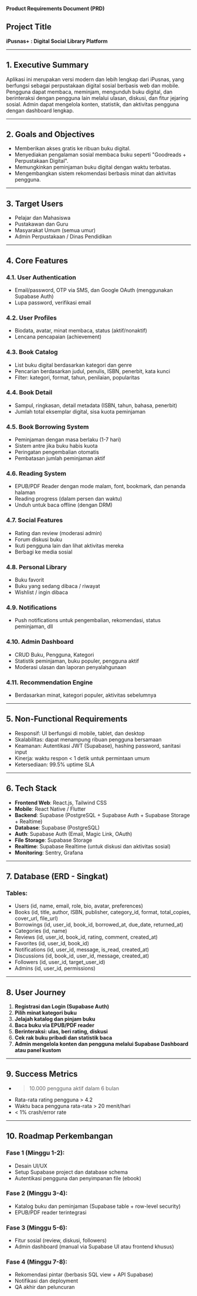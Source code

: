 **Product Requirements Document (PRD)**

## Project Title

**iPusnas+ : Digital Social Library Platform**

---

## 1. Executive Summary

Aplikasi ini merupakan versi modern dan lebih lengkap dari iPusnas, yang berfungsi sebagai perpustakaan digital sosial berbasis web dan mobile. Pengguna dapat membaca, meminjam, mengunduh buku digital, dan berinteraksi dengan pengguna lain melalui ulasan, diskusi, dan fitur jejaring sosial. Admin dapat mengelola konten, statistik, dan aktivitas pengguna dengan dashboard lengkap.

---

## 2. Goals and Objectives

* Memberikan akses gratis ke ribuan buku digital.
* Menyediakan pengalaman sosial membaca buku seperti "Goodreads + Perpustakaan Digital".
* Memungkinkan peminjaman buku digital dengan waktu terbatas.
* Mengembangkan sistem rekomendasi berbasis minat dan aktivitas pengguna.

---

## 3. Target Users

* Pelajar dan Mahasiswa
* Pustakawan dan Guru
* Masyarakat Umum (semua umur)
* Admin Perpustakaan / Dinas Pendidikan

---

## 4. Core Features

### 4.1. User Authentication

* Email/password, OTP via SMS, dan Google OAuth (menggunakan Supabase Auth)
* Lupa password, verifikasi email

### 4.2. User Profiles

* Biodata, avatar, minat membaca, status (aktif/nonaktif)
* Lencana pencapaian (achievement)

### 4.3. Book Catalog

* List buku digital berdasarkan kategori dan genre
* Pencarian berdasarkan judul, penulis, ISBN, penerbit, kata kunci
* Filter: kategori, format, tahun, penilaian, popularitas

### 4.4. Book Detail

* Sampul, ringkasan, detail metadata (ISBN, tahun, bahasa, penerbit)
* Jumlah total eksemplar digital, sisa kuota peminjaman

### 4.5. Book Borrowing System

* Peminjaman dengan masa berlaku (1-7 hari)
* Sistem antre jika buku habis kuota
* Peringatan pengembalian otomatis
* Pembatasan jumlah peminjaman aktif

### 4.6. Reading System

* EPUB/PDF Reader dengan mode malam, font, bookmark, dan penanda halaman
* Reading progress (dalam persen dan waktu)
* Unduh untuk baca offline (dengan DRM)

### 4.7. Social Features

* Rating dan review (moderasi admin)
* Forum diskusi buku
* Ikuti pengguna lain dan lihat aktivitas mereka
* Berbagi ke media sosial

### 4.8. Personal Library

* Buku favorit
* Buku yang sedang dibaca / riwayat
* Wishlist / ingin dibaca

### 4.9. Notifications

* Push notifications untuk pengembalian, rekomendasi, status peminjaman, dll

### 4.10. Admin Dashboard

* CRUD Buku, Pengguna, Kategori
* Statistik peminjaman, buku populer, pengguna aktif
* Moderasi ulasan dan laporan penyalahgunaan

### 4.11. Recommendation Engine

* Berdasarkan minat, kategori populer, aktivitas sebelumnya

---

## 5. Non-Functional Requirements

* Responsif: UI berfungsi di mobile, tablet, dan desktop
* Skalabilitas: dapat menampung ribuan pengguna bersamaan
* Keamanan: Autentikasi JWT (Supabase), hashing password, sanitasi input
* Kinerja: waktu respon < 1 detik untuk permintaan umum
* Ketersediaan: 99.5% uptime SLA

---

## 6. Tech Stack

* **Frontend Web**: React.js, Tailwind CSS
* **Mobile**: React Native / Flutter
* **Backend**: Supabase (PostgreSQL + Supabase Auth + Supabase Storage + Realtime)
* **Database**: Supabase (PostgreSQL)
* **Auth**: Supabase Auth (Email, Magic Link, OAuth)
* **File Storage**: Supabase Storage
* **Realtime**: Supabase Realtime (untuk diskusi dan aktivitas sosial)
* **Monitoring**: Sentry, Grafana

---

## 7. Database (ERD - Singkat)

### Tables:

* Users (id, name, email, role, bio, avatar, preferences)
* Books (id, title, author, ISBN, publisher, category\_id, format, total\_copies, cover\_url, file\_url)
* Borrowings (id, user\_id, book\_id, borrowed\_at, due\_date, returned\_at)
* Categories (id, name)
* Reviews (id, user\_id, book\_id, rating, comment, created\_at)
* Favorites (id, user\_id, book\_id)
* Notifications (id, user\_id, message, is\_read, created\_at)
* Discussions (id, book\_id, user\_id, message, created\_at)
* Followers (id, user\_id, target\_user\_id)
* Admins (id, user\_id, permissions)

---

## 8. User Journey

1. **Registrasi dan Login (Supabase Auth)**
2. **Pilih minat kategori buku**
3. **Jelajah katalog dan pinjam buku**
4. **Baca buku via EPUB/PDF reader**
5. **Berinteraksi: ulas, beri rating, diskusi**
6. **Cek rak buku pribadi dan statistik baca**
7. **Admin mengelola konten dan pengguna melalui Supabase Dashboard atau panel kustom**

---

## 9. Success Metrics

* > 10.000 pengguna aktif dalam 6 bulan
* Rata-rata rating pengguna > 4.2
* Waktu baca pengguna rata-rata > 20 menit/hari
* < 1% crash/error rate

---

## 10. Roadmap Perkembangan

### Fase 1 (Minggu 1-2):

* Desain UI/UX
* Setup Supabase project dan database schema
* Autentikasi pengguna dan penyimpanan file (ebook)

### Fase 2 (Minggu 3-4):

* Katalog buku dan peminjaman (Supabase table + row-level security)
* EPUB/PDF reader terintegrasi

### Fase 3 (Minggu 5-6):

* Fitur sosial (review, diskusi, followers)
* Admin dashboard (manual via Supabase UI atau frontend khusus)

### Fase 4 (Minggu 7-8):

* Rekomendasi pintar (berbasis SQL view + API Supabase)
* Notifikasi dan deployment
* QA akhir dan peluncuran
